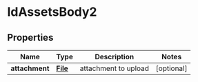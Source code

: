 # IdAssetsBody2

## Properties
Name | Type | Description | Notes
------------ | ------------- | ------------- | -------------
**attachment** | [**File**](File.md) | attachment to upload |  [optional]
